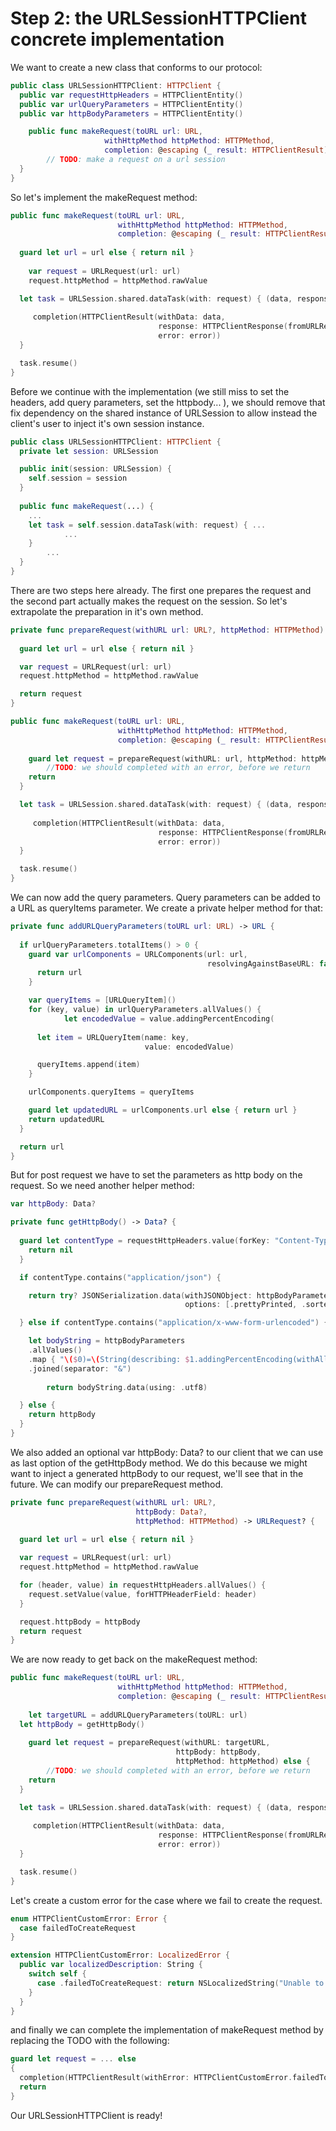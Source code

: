 # Step 2: the URLSessionHTTPClient concrete implementation

We want to create a new class that conforms to our protocol:

```swift
public class URLSessionHTTPClient: HTTPClient {
  public var requestHttpHeaders = HTTPClientEntity()
  public var urlQueryParameters = HTTPClientEntity()
  public var httpBodyParameters = HTTPClientEntity()

	public func makeRequest(toURL url: URL,
                     withHttpMethod httpMethod: HTTPMethod,
                     completion: @escaping (_ result: HTTPClientResult) -> Void) {
		// TODO: make a request on a url session
  }
}
```

So let's implement the makeRequest method:

```swift
public func makeRequest(toURL url: URL,
                        withHttpMethod httpMethod: HTTPMethod,
                        completion: @escaping (_ result: HTTPClientResult) -> Void) {
  
  guard let url = url else { return nil }
  
	var request = URLRequest(url: url)
	request.httpMethod = httpMethod.rawValue

  let task = URLSession.shared.dataTask(with: request) { (data, response, error) in
                
     completion(HTTPClientResult(withData: data,
                                 response: HTTPClientResponse(fromURLResponse: response),
                                 error: error))
  }

  task.resume()
}
```

Before we continue with the implementation (we still miss to set the headers, add query parameters, set the httpbody...  ), we should remove that fix dependency on the shared instance of URLSession to allow instead the client's user to inject it's own session instance. 

```swift
public class URLSessionHTTPClient: HTTPClient {
  private let session: URLSession

  public init(session: URLSession) {
    self.session = session
  }
  
  public func makeRequest(...) {
    ...
    let task = self.session.dataTask(with: request) { ...
			...
    }
		...
  }
}
```

There are two steps here already. The first one prepares the request and the second part actually makes the request on the session. So let's extrapolate the preparation in it's own method.

```swift
private func prepareRequest(withURL url: URL?, httpMethod: HTTPMethod) -> URLRequest? {
     
  guard let url = url else { return nil }

  var request = URLRequest(url: url)
  request.httpMethod = httpMethod.rawValue

  return request
}

public func makeRequest(toURL url: URL,
                        withHttpMethod httpMethod: HTTPMethod,
                        completion: @escaping (_ result: HTTPClientResult) -> Void) {
    
	guard let request = prepareRequest(withURL: url, httpMethod: httpMethod) else {
		//TODO: we should completed with an error, before we return
    return
  }

  let task = URLSession.shared.dataTask(with: request) { (data, response, error) in
                
     completion(HTTPClientResult(withData: data,
                                 response: HTTPClientResponse(fromURLResponse: response),
                                 error: error))
  }

  task.resume()
}
```

We can now add the query parameters. Query parameters can be added to a URL as queryItems parameter. We create a private helper method for that:

```swift
private func addURLQueryParameters(toURL url: URL) -> URL {
        
  if urlQueryParameters.totalItems() > 0 {
    guard var urlComponents = URLComponents(url: url, 
                                            resolvingAgainstBaseURL: false) else { 
      return url 
    }

    var queryItems = [URLQueryItem]()
    for (key, value) in urlQueryParameters.allValues() {
			let encodedValue = value.addingPercentEncoding(
        																				withAllowedCharacters: .urlQueryAllowed)
      let item = URLQueryItem(name: key, 
                              value: encodedValue)

      queryItems.append(item)
    }

    urlComponents.queryItems = queryItems

    guard let updatedURL = urlComponents.url else { return url }
    return updatedURL
  }

  return url
}
```

But for post request we have to set the parameters as http body on the request. So we need another helper method:

```swift
var httpBody: Data?

private func getHttpBody() -> Data? {
        
  guard let contentType = requestHttpHeaders.value(forKey: "Content-Type") else { 
    return nil 
  }

  if contentType.contains("application/json") {

    return try? JSONSerialization.data(withJSONObject: httpBodyParameters.allValues(), 
                                       options: [.prettyPrinted, .sortedKeys])

  } else if contentType.contains("application/x-www-form-urlencoded") {

    let bodyString = httpBodyParameters
    .allValues()
    .map { "\($0)=\(String(describing: $1.addingPercentEncoding(withAllowedCharacters: .urlQueryAllowed)))" }
    .joined(separator: "&")
    
		return bodyString.data(using: .utf8)

  } else {
    return httpBody
  }
}
```

We also added an optional var httpBody: Data? to our client that we can use as last option of the getHttpBody method. We do this because we might want to inject a generated httpBody to our request, we'll see that in the future. 
We can modify our prepareRequest method.

```swift
private func prepareRequest(withURL url: URL?, 
                            httpBody: Data?, 
                            httpMethod: HTTPMethod) -> URLRequest? {
        
  guard let url = url else { return nil }

  var request = URLRequest(url: url)
  request.httpMethod = httpMethod.rawValue

  for (header, value) in requestHttpHeaders.allValues() {
    request.setValue(value, forHTTPHeaderField: header)
  }

  request.httpBody = httpBody
  return request
}
```

We are now ready to get back on the makeRequest method:

```swift
public func makeRequest(toURL url: URL,
                        withHttpMethod httpMethod: HTTPMethod,
                        completion: @escaping (_ result: HTTPClientResult) -> Void) {
  
	let targetURL = addURLQueryParameters(toURL: url)
  let httpBody = getHttpBody()  
	
	guard let request = prepareRequest(withURL: targetURL, 
                                     httpBody: httpBody, 
                                     httpMethod: httpMethod) else {
		//TODO: we should completed with an error, before we return
    return
  }

  let task = URLSession.shared.dataTask(with: request) { (data, response, error) in
                
     completion(HTTPClientResult(withData: data,
                                 response: HTTPClientResponse(fromURLResponse: response),
                                 error: error))
  }

  task.resume()
}
```

Let's create a custom error for the case where we fail to create the request.

```swift
enum HTTPClientCustomError: Error {
  case failedToCreateRequest
}

extension HTTPClientCustomError: LocalizedError {  
  public var localizedDescription: String {
    switch self {
      case .failedToCreateRequest: return NSLocalizedString("Unable to create the URLRequest", comment: "")
    }
  }
}
```

and finally we can complete the implementation of makeRequest method by replacing the TODO with the following:

```swift
guard let request = ... else
{
  completion(HTTPClientResult(withError: HTTPClientCustomError.failedToCreateRequest))
  return
}
```

Our URLSessionHTTPClient is ready!

